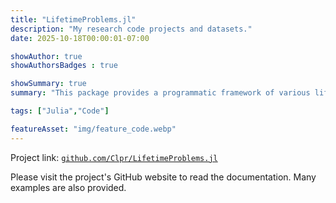 ```yaml
---
title: "LifetimeProblems.jl"
description: "My research code projects and datasets."
date: 2025-10-18T00:00:01-07:00

showAuthor: true
showAuthorsBadges : true

showSummary: true
summary: "This package provides a programmatic framework of various lifetime problems of infinite and finite horizon. It provides a unified and user friendly API for economists."

tags: ["Julia","Code"]

featureAsset: "img/feature_code.webp"
---
```


Project link: [`github.com/Clpr/LifetimeProblems.jl`](https://github.com/Clpr/LifetimeProblems.jl)


Please visit the project's GitHub website to read the documentation. Many examples are also provided.
